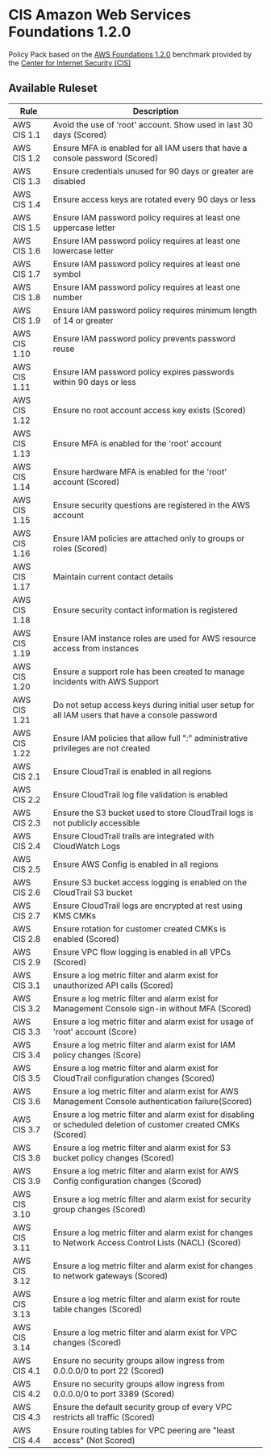 # CIS Amazon Web Services Foundations 1.2.0

Policy Pack based on the [AWS Foundations 1.2.0](https://d1.awsstatic.com/whitepapers/compliance/AWS_CIS_Foundations_Benchmark.pdf) benchmark provided by the [Center for Internet Security (CIS)](https://www.cisecurity.org/benchmark/amazon_web_services/)

## Available Ruleset

| Rule         | Description                                                                                            |
| ------------ | ------------------------------------------------------------------------------------------------------ |
| AWS CIS 1.1  | Avoid the use of 'root' account. Show used in last 30 days (Scored)                                    |
| AWS CIS 1.2  | Ensure MFA is enabled for all IAM users that have a console password (Scored)                          |
| AWS CIS 1.3  | Ensure credentials unused for 90 days or greater are disabled                                          |
| AWS CIS 1.4  | Ensure access keys are rotated every 90 days or less                                                   |
| AWS CIS 1.5  | Ensure IAM password policy requires at least one uppercase letter                                      |
| AWS CIS 1.6  | Ensure IAM password policy requires at least one lowercase letter                                      |
| AWS CIS 1.7  | Ensure IAM password policy requires at least one symbol                                                |
| AWS CIS 1.8  | Ensure IAM password policy requires at least one number                                                |
| AWS CIS 1.9  | Ensure IAM password policy requires minimum length of 14 or greater                                    |
| AWS CIS 1.10 | Ensure IAM password policy prevents password reuse                                                     |
| AWS CIS 1.11 | Ensure IAM password policy expires passwords within 90 days or less                                    |
| AWS CIS 1.12 | Ensure no root account access key exists (Scored)                                                      |
| AWS CIS 1.13 | Ensure MFA is enabled for the 'root' account                                                           |
| AWS CIS 1.14 | Ensure hardware MFA is enabled for the 'root' account (Scored)                                         |
| AWS CIS 1.15 | Ensure security questions are registered in the AWS account                                            |
| AWS CIS 1.16 | Ensure IAM policies are attached only to groups or roles (Scored)                                      |
| AWS CIS 1.17 | Maintain current contact details                                                                       |
| AWS CIS 1.18 | Ensure security contact information is registered                                                      |
| AWS CIS 1.19 | Ensure IAM instance roles are used for AWS resource access from instances                              |
| AWS CIS 1.20 | Ensure a support role has been created to manage incidents with AWS Support                            |
| AWS CIS 1.21 | Do not setup access keys during initial user setup for all IAM users that have a console password      |
| AWS CIS 1.22 | Ensure IAM policies that allow full "*:*" administrative privileges are not created                    |
| AWS CIS 2.1  | Ensure CloudTrail is enabled in all regions                                                            |
| AWS CIS 2.2  | Ensure CloudTrail log file validation is enabled                                                       |
| AWS CIS 2.3  | Ensure the S3 bucket used to store CloudTrail logs is not publicly accessible                          |
| AWS CIS 2.4  | Ensure CloudTrail trails are integrated with CloudWatch Logs                                           |
| AWS CIS 2.5  | Ensure AWS Config is enabled in all regions                                                            |
| AWS CIS 2.6  | Ensure S3 bucket access logging is enabled on the CloudTrail S3 bucket                                 |
| AWS CIS 2.7  | Ensure CloudTrail logs are encrypted at rest using KMS CMKs                                            |
| AWS CIS 2.8  | Ensure rotation for customer created CMKs is enabled (Scored)                                          |
| AWS CIS 2.9  | Ensure VPC flow logging is enabled in all VPCs (Scored)                                                |
| AWS CIS 3.1  | Ensure a log metric filter and alarm exist for unauthorized API calls (Scored)                         |
| AWS CIS 3.2  | Ensure a log metric filter and alarm exist for Management Console sign-in without MFA (Scored)         |
| AWS CIS 3.3  | Ensure a log metric filter and alarm exist for usage of 'root' account (Score)                         |
| AWS CIS 3.4  | Ensure a log metric filter and alarm exist for IAM policy changes (Score)                              |
| AWS CIS 3.5  | Ensure a log metric filter and alarm exist for CloudTrail configuration changes (Scored)               |
| AWS CIS 3.6  | Ensure a log metric filter and alarm exist for AWS Management Console authentication failure(Scored)   |
| AWS CIS 3.7  | Ensure a log metric filter and alarm exist for disabling or scheduled deletion of customer created CMKs (Scored)  |
| AWS CIS 3.8  | Ensure a log metric filter and alarm exist for S3 bucket policy changes (Scored)                       |
| AWS CIS 3.9  | Ensure a log metric filter and alarm exist for AWS Config configuration changes (Scored)               |
| AWS CIS 3.10 | Ensure a log metric filter and alarm exist for security group changes (Scored)                         |
| AWS CIS 3.11 | Ensure a log metric filter and alarm exist for changes to Network Access Control Lists (NACL) (Scored) |
| AWS CIS 3.12 | Ensure a log metric filter and alarm exist for changes to network gateways (Scored)                    |
| AWS CIS 3.13 | Ensure a log metric filter and alarm exist for route table changes (Scored)                            |
| AWS CIS 3.14 | Ensure a log metric filter and alarm exist for VPC changes (Scored)                                    |
| AWS CIS 4.1  | Ensure no security groups allow ingress from 0.0.0.0/0 to port 22 (Scored)                             |
| AWS CIS 4.2  | Ensure no security groups allow ingress from 0.0.0.0/0 to port 3389 (Scored)                           |
| AWS CIS 4.3  | Ensure the default security group of every VPC restricts all traffic (Scored)                          |
| AWS CIS 4.4  | Ensure routing tables for VPC peering are "least access" (Not Scored)                                  |
